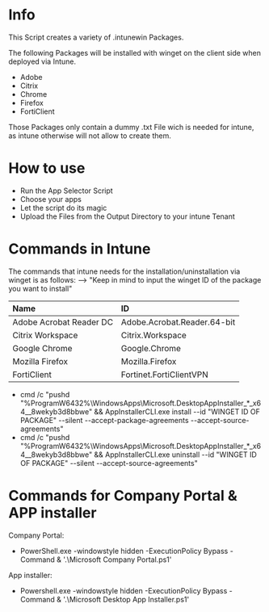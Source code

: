 # Info

This Script creates a variety of .intunewin Packages.

The following Packages will be installed with winget on the client side when deployed via Intune.
- Adobe
- Citrix
- Chrome
- Firefox
- FortiClient


Those Packages only contain a dummy .txt File wich is needed for intune, as intune otherwise will not allow to create them.


# How to use

- Run the App Selector Script
- Choose your apps
- Let the script do its magic
- Upload the Files from the Output Directory to your intune Tenant 

# Commands in Intune

The commands that intune needs for the installation/uninstallation via winget is as follows: -->
"Keep in mind to input the winget ID of the package you want to install"

| Name                    | ID                          |
| :-----------------------| :---------------------------|
| Adobe Acrobat Reader DC | Adobe.Acrobat.Reader.64-bit |
| Citrix Workspace        | Citrix.Workspace            |
| Google Chrome           | Google.Chrome               |
| Mozilla Firefox         | Mozilla.Firefox             | 
| FortiClient             | Fortinet.FortiClientVPN     |

- cmd /c "pushd "%ProgramW6432%\WindowsApps\Microsoft.DesktopAppInstaller_*_x64__8wekyb3d8bbwe" && AppInstallerCLI.exe install --id "WINGET ID OF PACKAGE" --silent --accept-package-agreements --accept-source-agreements"
- cmd /c "pushd "%ProgramW6432%\WindowsApps\Microsoft.DesktopAppInstaller_*_x64__8wekyb3d8bbwe" && AppInstallerCLI.exe uninstall --id "WINGET ID OF PACKAGE" --silent --accept-source-agreements"




# Commands for Company Portal & APP installer
Company Portal:
- PowerShell.exe -windowstyle hidden -ExecutionPolicy Bypass -Command & '.\Microsoft Company Portal.ps1'

App installer:
- Powershell.exe -windowstyle hidden -ExecutionPolicy Bypass -Command & '.\Microsoft Desktop App Installer.ps1'

